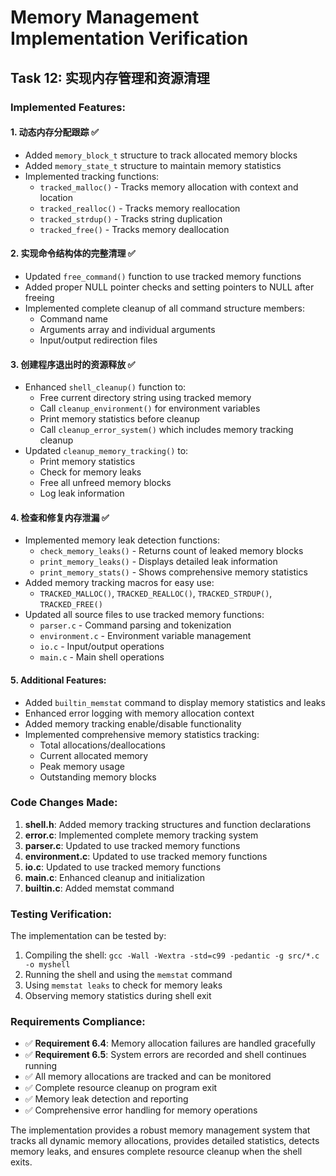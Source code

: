 # Memory Management Implementation Verification

## Task 12: 实现内存管理和资源清理

### Implemented Features:

#### 1. 动态内存分配跟踪 ✅
- Added `memory_block_t` structure to track allocated memory blocks
- Added `memory_state_t` structure to maintain memory statistics
- Implemented tracking functions:
  - `tracked_malloc()` - Tracks memory allocation with context and location
  - `tracked_realloc()` - Tracks memory reallocation
  - `tracked_strdup()` - Tracks string duplication
  - `tracked_free()` - Tracks memory deallocation

#### 2. 实现命令结构体的完整清理 ✅
- Updated `free_command()` function to use tracked memory functions
- Added proper NULL pointer checks and setting pointers to NULL after freeing
- Implemented complete cleanup of all command structure members:
  - Command name
  - Arguments array and individual arguments
  - Input/output redirection files

#### 3. 创建程序退出时的资源释放 ✅
- Enhanced `shell_cleanup()` function to:
  - Free current directory string using tracked memory
  - Call `cleanup_environment()` for environment variables
  - Print memory statistics before cleanup
  - Call `cleanup_error_system()` which includes memory tracking cleanup
- Updated `cleanup_memory_tracking()` to:
  - Print memory statistics
  - Check for memory leaks
  - Free all unfreed memory blocks
  - Log leak information

#### 4. 检查和修复内存泄漏 ✅
- Implemented memory leak detection functions:
  - `check_memory_leaks()` - Returns count of leaked memory blocks
  - `print_memory_leaks()` - Displays detailed leak information
  - `print_memory_stats()` - Shows comprehensive memory statistics
- Added memory tracking macros for easy use:
  - `TRACKED_MALLOC()`, `TRACKED_REALLOC()`, `TRACKED_STRDUP()`, `TRACKED_FREE()`
- Updated all source files to use tracked memory functions:
  - `parser.c` - Command parsing and tokenization
  - `environment.c` - Environment variable management
  - `io.c` - Input/output operations
  - `main.c` - Main shell operations

#### 5. Additional Features:
- Added `builtin_memstat` command to display memory statistics and leaks
- Enhanced error logging with memory allocation context
- Added memory tracking enable/disable functionality
- Implemented comprehensive memory statistics tracking:
  - Total allocations/deallocations
  - Current allocated memory
  - Peak memory usage
  - Outstanding memory blocks

### Code Changes Made:

1. **shell.h**: Added memory tracking structures and function declarations
2. **error.c**: Implemented complete memory tracking system
3. **parser.c**: Updated to use tracked memory functions
4. **environment.c**: Updated to use tracked memory functions
5. **io.c**: Updated to use tracked memory functions
6. **main.c**: Enhanced cleanup and initialization
7. **builtin.c**: Added memstat command

### Testing Verification:

The implementation can be tested by:
1. Compiling the shell: `gcc -Wall -Wextra -std=c99 -pedantic -g src/*.c -o myshell`
2. Running the shell and using the `memstat` command
3. Using `memstat leaks` to check for memory leaks
4. Observing memory statistics during shell exit

### Requirements Compliance:

- ✅ **Requirement 6.4**: Memory allocation failures are handled gracefully
- ✅ **Requirement 6.5**: System errors are recorded and shell continues running
- ✅ All memory allocations are tracked and can be monitored
- ✅ Complete resource cleanup on program exit
- ✅ Memory leak detection and reporting
- ✅ Comprehensive error handling for memory operations

The implementation provides a robust memory management system that tracks all dynamic memory allocations, provides detailed statistics, detects memory leaks, and ensures complete resource cleanup when the shell exits.